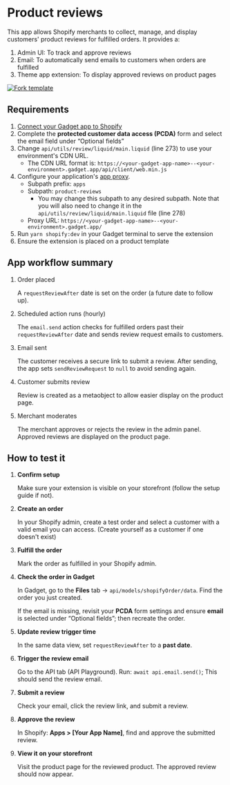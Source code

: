 # Product reviews

This app allows Shopify merchants to collect, manage, and display customers' product reviews for fulfilled orders. It provides a:

1. Admin UI: To track and approve reviews
2. Email: To automatically send emails to customers when orders are fulfilled
3. Theme app extension: To display approved reviews on product pages

[![Fork template](https://img.shields.io/badge/Fork%20template-%233A0CFF?style=for-the-badge)](https://app.gadget.dev/auth/fork?domain=product-reviews-public-remix-ssr.gadget.app)

## Requirements

1. [Connect your Gadget app to Shopify](https://docs.gadget.dev/guides/plugins/shopify/quickstarts/shopify-quickstart)
2. Complete the **protected customer data access (PCDA)** form and select the email field under “Optional fields”
3. Change `api/utils/review/liquid/main.liquid` (line 273) to use your environment's CDN URL.
   - The CDN URL format is: `https://<your-gadget-app-name>--<your-environment>.gadget.app/api/client/web.min.js`
4. Configure your application's [app proxy](https://shopify.dev/docs/apps/build/online-store/display-dynamic-data).
   - Subpath prefix: `apps`
   - Subpath: `product-reviews`
     - You may change this subpath to any desired subpath. Note that you will also need to change it in the `api/utils/review/liquid/main.liquid` file (line 278)
   - Proxy URL: `https://<your-gadget-app-name>--<your-environment>.gadget.app/`
5. Run `yarn shopify:dev` in your Gadget terminal to serve the extension
6. Ensure the extension is placed on a product template

## App workflow summary

1. Order placed

   A `requestReviewAfter` date is set on the order (a future date to follow up).

2. Scheduled action runs (hourly)

   The `email.send` action checks for fulfilled orders past their `requestReviewAfter` date and sends review request emails to customers.

3. Email sent

   The customer receives a secure link to submit a review. After sending, the app sets `sendReviewRequest` to `null` to avoid sending again.

4. Customer submits review

   Review is created as a metaobject to allow easier display on the product page.

5. Merchant moderates

   The merchant approves or rejects the review in the admin panel. Approved reviews are displayed on the product page.

## How to test it

1. **Confirm setup**

   Make sure your extension is visible on your storefront (follow the setup guide if not).

2. **Create an order**

   In your Shopify admin, create a test order and select a customer with a valid email you can access.
   (Create yourself as a customer if one doesn't exist)

3. **Fulfill the order**

   Mark the order as fulfilled in your Shopify admin.

4. **Check the order in Gadget**

   In Gadget, go to the **Files** tab → `api/models/shopifyOrder/data`.
   Find the order you just created.

   If the email is missing, revisit your **PCDA** form settings and ensure **email** is selected under “Optional fields”; then recreate the order.

5. **Update review trigger time**

   In the same data view, set `requestReviewAfter` to a **past date**.

6. **Trigger the review email**

   Go to the API tab (API Playground).
   Run: `await api.email.send()`;
   This should send the review email.

7. **Submit a review**

   Check your email, click the review link, and submit a review.

8. **Approve the review**

   In Shopify: **Apps > [Your App Name]**, find and approve the submitted review.

9. **View it on your storefront**

   Visit the product page for the reviewed product.
   The approved review should now appear.
